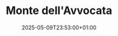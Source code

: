 ---
title: "Monte dell'Avvocata"
date: 2025-05-09T23:53:00+01:00
draft: true
hideLastModified: true
showInMenu: false
summaryImage: "/img/logo-transparent.png" 
tags: ["guide"]
---